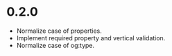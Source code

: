 # 0.2.0

* Normalize case of properties.
* Implement required property and vertical validation.
* Normalize case of og:type.
